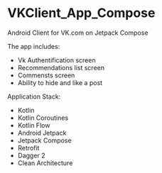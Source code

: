 # VKClient_App_Compose
Android Client for VK.com on Jetpack Compose

The app includes:
  + Vk Authentification screen
  + Recommendations list screen
  + Commensts screen
  + Ability to hide and like a post

Application Stack:
  + Kotlin
  + Kotlin Coroutines
  + Kotlin Flow
  + Android Jetpack
  + Jetpack Compose
  + Retrofit
  + Dagger 2
  + Clean Architecture
